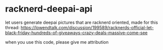 # racknerd-deepai-api
let users generate deepai pictures that are racknerd oriented, made for this thread: https://lowendtalk.com/discussion/199589/racknerds-official-let-black-friday-hundreds-of-giveaways-crazy-deals-massive-come-see


when you use this code, please give me attribution
